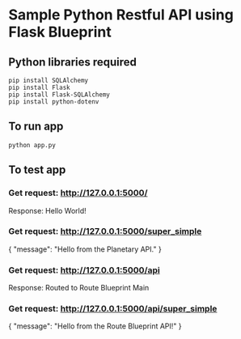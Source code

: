 # Sample Python Restful API using Flask Blueprint

## Python libraries required
	pip install SQLAlchemy
	pip install Flask
	pip install Flask-SQLAlchemy
	pip install python-dotenv

## To run app
	python app.py

## To test app

### Get request: http://127.0.0.1:5000/

Response: Hello World!

### Get request: http://127.0.0.1:5000/super_simple

{
    "message": "Hello from the Planetary API."
}

### Get request: http://127.0.0.1:5000/api

Response: Routed to Route Blueprint Main

### Get request: http://127.0.0.1:5000/api/super_simple

{
    "message": "Hello from the Route Blueprint API!"
}
